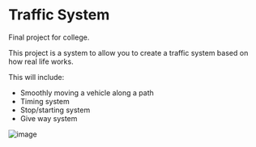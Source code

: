 # Traffic System

Final project for college.

This project is a system to allow you to create a traffic system based on how real life works.

This will include:
* Smoothly moving a vehicle along a path
* Timing system
* Stop/starting system
* Give way system

![image](https://user-images.githubusercontent.com/79692910/236177015-8383ac04-83af-4a4f-822b-2f131801f505.png)
